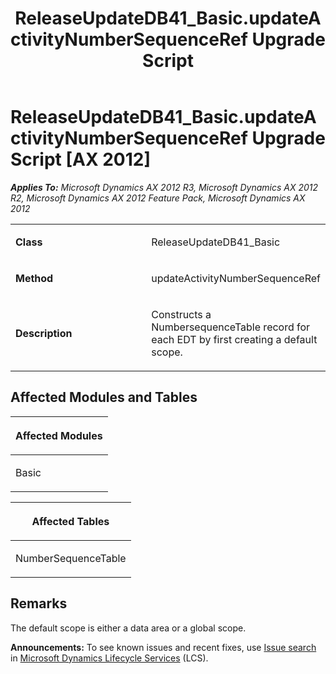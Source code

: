 ﻿---
title: ReleaseUpdateDB41_Basic.updateActivityNumberSequenceRef Upgrade Script
TOCTitle: ReleaseUpdateDB41_Basic.updateActivityNumberSequenceRef Upgrade Script
ms:assetid: 3494dd76-0c20-8f2d-206a-e590dd45fbe8
ms:mtpsurl: https://msdn.microsoft.com/en-us/library/JJ685132(v=AX.60)
ms:contentKeyID: 49707584
ms.date: 05/18/2015
mtps_version: v=AX.60
---

# ReleaseUpdateDB41\_Basic.updateActivityNumberSequenceRef Upgrade Script [AX 2012]


_**Applies To:** Microsoft Dynamics AX 2012 R3, Microsoft Dynamics AX 2012 R2, Microsoft Dynamics AX 2012 Feature Pack, Microsoft Dynamics AX 2012_

<table>
<colgroup>
<col style="width: 50%" />
<col style="width: 50%" />
</colgroup>
<tbody>
<tr class="odd">
<td><p><strong>Class</strong></p></td>
<td><p>ReleaseUpdateDB41_Basic</p></td>
</tr>
<tr class="even">
<td><p><strong>Method</strong></p></td>
<td><p>updateActivityNumberSequenceRef</p></td>
</tr>
<tr class="odd">
<td><p><strong>Description</strong></p></td>
<td><p>Constructs a NumbersequenceTable record for each EDT by first creating a default scope.</p></td>
</tr>
</tbody>
</table>


## Affected Modules and Tables

<table>
<colgroup>
<col style="width: 100%" />
</colgroup>
<thead>
<tr class="header">
<th><p>Affected Modules</p></th>
</tr>
</thead>
<tbody>
<tr class="odd">
<td><p>Basic</p></td>
</tr>
</tbody>
</table>


<table>
<colgroup>
<col style="width: 100%" />
</colgroup>
<thead>
<tr class="header">
<th><p>Affected Tables</p></th>
</tr>
</thead>
<tbody>
<tr class="odd">
<td><p>NumberSequenceTable</p></td>
</tr>
</tbody>
</table>


## Remarks

The default scope is either a data area or a global scope.

  
**Announcements:** To see known issues and recent fixes, use [Issue search](http://go.microsoft.com/fwlink/?linkid=389258) in [Microsoft Dynamics Lifecycle Services](http://go.microsoft.com/fwlink/?linkid=306505) (LCS).

